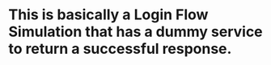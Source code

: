 # This is basically a Login Flow Simulation that has a dummy service to return a successful response.
